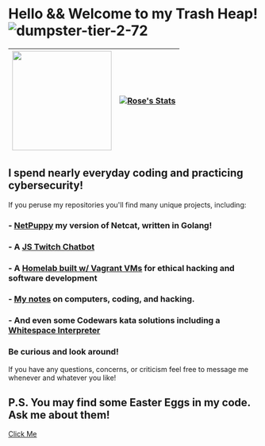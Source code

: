 # Hello && Welcome to my Trash Heap! ![dumpster-tier-2-72](https://github.com/TrshPuppy/TrshPuppy/assets/101938172/a5968e64-1f56-4a83-8313-721b1cac5ab5)

<img src="https://user-images.githubusercontent.com/101938172/215300412-dfd90ae1-831a-494b-9662-617d9b6b71b5.gif" style="width:200px;text-align:center"/> | [![Rose's Stats](https://github-readme-stats-one-phi-85.vercel.app/api?username=trshpuppy&show_icons=true&theme=synthwave)](https://github.com/trshpuppy/github-readme-stats)
:-|-:

## I spend nearly everyday coding and practicing cybersecurity!
If you peruse my repositories you'll find many unique projects, including:
### - [NetPuppy](https://github.com/TrshPuppy/netpuppy) my version of Netcat, written in Golang!
### - A [JS Twitch Chatbot](https://github.com/TrshPuppy/trsh_bot)
### - A [Homelab built w/ Vagrant VMs](https://github.com/TrshPuppy/vagrant) for ethical hacking and software development
### - [My notes](https://github.com/TrshPuppy/obsidian-notes) on computers, coding, and hacking.
### - And even some Codewars kata solutions including a [Whitespace Interpreter](https://github.com/trshpuppy/whitespace-interpreter)

### Be curious and look around!
If you have any questions, concerns, or criticism feel free to message me whenever and whatever you like!

## P.S. You may find some Easter Eggs in my code. Ask me about them!
[Click Me](https://media.giphy.com/media/riwUvx9DmD1bSTw05Z/giphy.gif)



